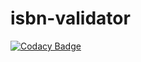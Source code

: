 # isbn-validator
[![Codacy Badge](https://api.codacy.com/project/badge/Grade/1928350bc2fb4ee8b6b566d867c6156b)](https://app.codacy.com/gh/adniang75/isbn-validator?utm_source=github.com&utm_medium=referral&utm_content=adniang75/isbn-validator&utm_campaign=Badge_Grade_Settings)
